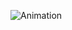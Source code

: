 
![Animation](https://user-images.githubusercontent.com/29931637/163315149-ce61a656-8a59-4217-90c1-a48467ab8657.gif)
